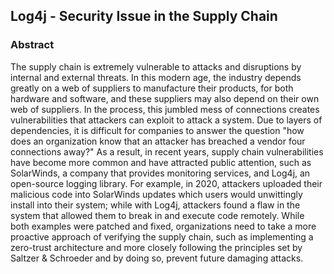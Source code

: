 ## Log4j - Security Issue in the Supply Chain
### Abstract
The supply chain is extremely vulnerable to attacks and disruptions by internal and external threats. In this 
modern age, the industry depends greatly on a web of suppliers to manufacture their products, for both hardware 
and software, and these suppliers may also depend on their own web of suppliers. In the process, this jumbled 
mess of connections creates vulnerabilities that attackers can exploit to attack a system. Due to layers of 
dependencies, it is difficult for companies to answer the question "how does an organization know that an attacker
has breached a vendor four connections away?" As a result, in recent years, supply chain vulnerabilities have 
become more common and have attracted public attention, such as SolarWinds, a company that provides monitoring 
services, and Log4j, an open-source logging library. For example, in 2020, attackers uploaded their malicious code 
into SolarWinds updates which users would unwittingly install into their system; while with Log4j, attackers found 
a flaw in the system that allowed them to break in and execute code remotely. While both examples were patched and 
fixed, organizations need to take a more proactive approach of verifying the supply chain, such as implementing a 
zero-trust architecture and more closely following the principles set by Saltzer & Schroeder and by doing so, 
prevent future damaging attacks.
